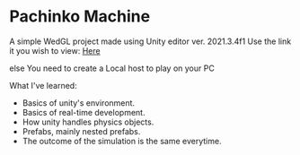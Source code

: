 # Pachinko Machine
A simple WedGL project made using Unity editor ver. 2021.3.4f1
Use the link it you wish to view: [Here](https://play.unity.com/mg/other/pachinko-machine-4)

else
You need to create a Local host to play on your PC

What I've learned:
- Basics of unity's environment.
- Basics of real-time development.
- How unity handles physics objects.
- Prefabs, mainly nested prefabs.
- The outcome of the simulation is the same everytime.

